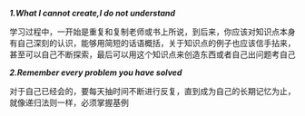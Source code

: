 ***1.What I cannot create,I do not understand***

学习过程中，一开始是重复和复制老师或书上所说，到后来，你应该对知识点本身有自己深刻的认识，能够用简短的话语概括，关于知识点的例子也应该信手拈来，甚至可以自己不断探索，最后可以用这个知识点来创造东西或者自己出问题考自己

***2.Remember every problem you have solved***

对于自己已经会的，要每天抽时间不断进行反复，直到成为自己的长期记忆为止，就像递归法则一样，必须掌握基例
